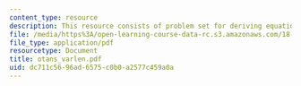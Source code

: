 ```yaml
---
content_type: resource
description: This resource consists of problem set for deriving equation for pendulum.
file: /media/https%3A/open-learning-course-data-rc.s3.amazonaws.com/18-385j-nonlinear-dynamics-and-chaos-fall-2004/dc711c5696ad6575c0b0a2577c459a0a_otans_varlen.pdf
file_type: application/pdf
resourcetype: Document
title: otans_varlen.pdf
uid: dc711c56-96ad-6575-c0b0-a2577c459a0a
---
```

